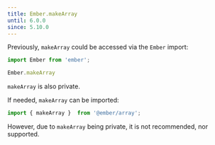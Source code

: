 ```yaml
---
title: Ember.makeArray
until: 6.0.0
since: 5.10.0
---
```



Previously, `makeArray` could be accessed via the `Ember` import:
```js
import Ember from 'ember';

Ember.makeArray
```
`makeArray` is also private.

If needed, `makeArray` can be imported:
```js
import { makeArray }  from '@ember/array';
```

However, due to `makeArray` being private, it is not recommended, nor supported.
